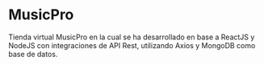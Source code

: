 # MusicPro
Tienda virtual MusicPro en la cual se ha desarrollado en base a ReactJS y NodeJS con integraciones de API Rest, utilizando Axios y MongoDB como base de datos.

